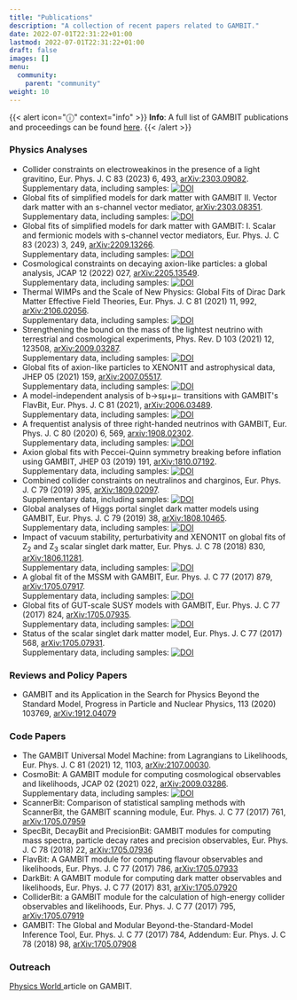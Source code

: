 ```yaml
---
title: "Publications"
description: "A collection of recent papers related to GAMBIT."
date: 2022-07-01T22:31:22+01:00
lastmod: 2022-07-01T22:31:22+01:00
draft: false
images: []
menu:
  community:
    parent: "community"
weight: 10
---
```


{{< alert icon="ⓘ" context="info" >}}
**Info**: A full list of GAMBIT publications and proceedings can be found <a href="https://inspirehep.net/literature?sort=mostrecent&amp;size=25&amp;page=1&amp;q=find%20report%20%2Agambit%2A">here</a>.
{{< /alert >}}

<p>

### Physics Analyses

<ul>
  <li>Collider constraints on electroweakinos in the presence of a light gravitino, Eur. Phys. J. C 83 (2023) 6, 493, <a href="https://arxiv.org/abs/2303.09082">arXiv:2303.09082</a>.<br>
  Supplementary data, including samples: <a href="https://doi.org/10.5281/zenodo.7704832"><img src="https://zenodo.org/badge/DOI/10.5281/zenodo.7704832.svg" alt="DOI"></a></li>
  <li>Global fits of simplified models for dark matter with GAMBIT II. Vector dark matter with an s-channel vector mediator, <a href="https://arxiv.org/abs/2303.08351">arXiv:2303.08351</a>.<br>
  Supplementary data, including samples: <a href="https://doi.org/10.5281/zenodo.7710586"><img src="https://zenodo.org/badge/DOI/10.5281/zenodo.7710586.svg" alt="DOI"></a></li>
  <li>Global fits of simplified models for dark matter with GAMBIT: I. Scalar and fermionic models with s-channel vector mediators, Eur. Phys. J. C 83 (2023) 3, 249, <a href="https://arxiv.org/abs/2209.13266">arXiv:2209.13266</a>.<br>
  Supplementary data, including samples: <a href="https://doi.org/10.5281/zenodo.6615830"><img src="https://zenodo.org/badge/DOI/10.5281/zenodo.6615830.svg" alt="DOI"></a></li>
  <li>Cosmological constraints on decaying axion-like particles: a global analysis, JCAP 12 (2022) 027, <a href="https://arxiv.org/abs/2205.13549">arXiv:2205.13549</a>.<br>
  Supplementary data, including samples: <a href="https://doi.org/10.5281/zenodo.6573347"><img src="https://zenodo.org/badge/DOI/10.5281/zenodo.6573347.svg" alt="DOI"></a></li>
  <li>Thermal WIMPs and the Scale of New Physics: Global Fits of Dirac Dark Matter Effective Field Theories, Eur. Phys. J. C 81 (2021) 11, 992, <a href="https://arxiv.org/abs/2106.02056">arXiv:2106.02056</a>.<br>
  Supplementary data, including samples: <a href="https://doi.org/10.5281/zenodo.4836397"><img src="https://zenodo.org/badge/DOI/10.5281/zenodo.4836397.svg" alt="DOI"></a></li>
  <li>Strengthening the bound on the mass of the lightest neutrino with terrestrial and cosmological experiments, Phys. Rev. D 103 (2021) 12, 123508, <a href="https://arxiv.org/abs/2009.03287">arXiv:2009.03287</a>.<br>
  Supplementary data, including samples: <a href="https://doi.org/10.5281/zenodo.4005381"><img src="https://zenodo.org/badge/DOI/10.5281/zenodo.4005381.svg" alt="DOI"></a></li>
  <li>Global fits of axion-like particles to XENON1T and astrophysical data, JHEP 05 (2021) 159, <a href="https://arxiv.org/abs/2007.05517">arXiv:2007.05517</a>.<br>
  Supplementary data, including samples: <a href="https://doi.org/10.5281/zenodo.4384061"><img src="https://zenodo.org/badge/DOI/10.5281/zenodo.4384061.svg" alt="DOI"></a></li>
  <li>A model-independent analysis of b→sμ+μ− transitions with GAMBIT's FlavBit, Eur. Phys. J. C 81 (2021), <a href="https://arxiv.org/abs/2006.03489">arXiv:2006.03489</a>.<br>
  Supplementary data, including samples: <a href="https://doi.org/10.5281/zenodo.5749787"><img src="https://zenodo.org/badge/DOI/10.5281/zenodo.5749787.svg" alt="DOI"></a></li>
  <li>A frequentist analysis of three right-handed neutrinos with GAMBIT, Eur. Phys. J. C 80 (2020) 6, 569, <a href="https://arxiv.org/abs/1908.02302">arxiv:1908.02302</a>.<br>
Supplementary data, including samples: <a href="https://doi.org/10.5281/zenodo.3334971"><img src="https://zenodo.org/badge/DOI/10.5281/zenodo.3334971.svg" alt="DOI"></a></li>
  <li>Axion global fits with Peccei-Quinn symmetry breaking before inflation using GAMBIT, JHEP 03 (2019) 191, <a href="https://arxiv.org/abs/1810.07192">arXiv:1810.07192</a>.<br>
Supplementary data, including samples: <a href="https://doi.org/10.5281/zenodo.1423692"><img src="https://zenodo.org/badge/DOI/10.5281/zenodo.1423692.svg" alt="DOI"></a></li>
  <li>Combined collider constraints on neutralinos and charginos, Eur. Phys. J. C 79 (2019) 395, <a href="https://arxiv.org/abs/1809.02097">arXiv:1809.02097</a>.<br>
Supplementary data, including samples: <a href="https://doi.org/10.5281/zenodo.1410335"><img \="\" src="https://zenodo.org/badge/DOI/10.5281/zenodo.1410335.svg" alt="DOI"></a>
  </li>
  <li>Global analyses of Higgs portal singlet dark matter models using GAMBIT, Eur. Phys. J. C 79 (2019) 38, <a href="https://arxiv.org/abs/1808.10465">arXiv:1808.10465</a>.<br>
Supplementary data, including samples: <a href="https://doi.org/10.5281/zenodo.1400654"><img src="https://zenodo.org/badge/DOI/10.5281/zenodo.1400654.svg" alt="DOI"></a></li>
  <li>Impact of vacuum stability, perturbativity and XENON1T on global fits of Z<sub>2</sub> and Z<sub>3</sub> scalar singlet dark matter, Eur. Phys. J. C 78 (2018) 830, <a href="https://arxiv.org/abs/1806.11281">arXiv:1806.11281</a>.<br>
      Supplementary data, including samples: <a href="https://doi.org/10.5281/zenodo.1298566"><img src="https://www.zenodo.org/badge/DOI/10.5281/zenodo.1298566.svg" alt="DOI"></a></li>
  <li>A global fit of the MSSM with GAMBIT, Eur. Phys. J. C 77 (2017) 879, <a href="https://arxiv.org/abs/1705.07917">arXiv:1705.07917</a>.<br>
      Supplementary data, including samples: <a href="https://doi.org/10.5281/zenodo.801639"><img src="https://zenodo.org/badge/DOI/10.5281/zenodo.801639.svg" alt="DOI"></a></li>
  <li>Global fits of GUT-scale SUSY models with GAMBIT, Eur. Phys. J. C 77 (2017) 824, <a href="https://arxiv.org/abs/1705.07935">arXiv:1705.07935</a>.<br>
      Supplementary data, including samples: <a href="https://doi.org/10.5281/zenodo.801641"><img src="https://www.zenodo.org/badge/DOI/10.5281/zenodo.801641.svg" alt="DOI"></a></li>
  <li>Status of the scalar singlet dark matter model, Eur. Phys. J. C 77 (2017) 568, <a href="https://arxiv.org/abs/1705.07931">arXiv:1705.07931</a>.<br>
      Supplementary data, including samples: <a href="https://doi.org/10.5281/zenodo.801510"><img src="https://www.zenodo.org/badge/DOI/10.5281/zenodo.801510.svg" alt="DOI"></a></li>
</li></ul>
<p>

### Reviews and Policy Papers

<ul>
  <li>GAMBIT and its Application in the Search for Physics Beyond the Standard Model, Progress in Particle and Nuclear Physics, 113 (2020) 103769, <a href="https://arxiv.org/abs/1912.04079">arXiv:1912.04079</a> </li>
</ul>
<p>

### Code Papers

<ul>
  <li>The GAMBIT Universal Model Machine: from Lagrangians to Likelihoods, Eur. Phys. J. C 81 (2021) 12, 1103, <a href="https://arxiv.org/abs/2107.00030">arXiv:2107.00030</a>.<br>
  <li>CosmoBit: A GAMBIT module for computing cosmological observables and likelihoods, JCAP 02 (2021) 022, <a href="https://arxiv.org/abs/2009.03286">arXiv:2009.03286</a>.<br>
Supplementary data, including samples: <a href="https://doi.org/10.5281/zenodo.3975642"><img src="https://zenodo.org/badge/DOI/10.5281/zenodo.3975642.svg" alt="DOI"></a></li>
  <li>ScannerBit: Comparison of statistical sampling methods with ScannerBit, the GAMBIT scanning module, Eur. Phys. J. C 77 (2017) 761, <a href="https://arxiv.org/abs/1705.07959">arXiv:1705.07959</a> </li>
  <li>SpecBit, DecayBit and PrecisionBit: GAMBIT modules for computing mass spectra, particle decay rates and precision observables, Eur. Phys. J. C 78 (2018) 22, <a href="https://arxiv.org/abs/1705.07936">arXiv:1705.07936</a> </li>
  <li>FlavBit: A GAMBIT module for computing flavour observables and likelihoods, Eur. Phys. J. C 77 (2017) 786, <a href="https://arxiv.org/abs/1705.07933">arXiv:1705.07933</a> </li>
  <li>DarkBit: A GAMBIT module for computing dark matter observables and likelihoods, Eur. Phys. J. C 77 (2017) 831, <a href="https://arxiv.org/abs/1705.07920">arXiv:1705.07920</a></li>
  <li>ColliderBit: a GAMBIT module for the calculation of high-energy collider observables and likelihoods, Eur. Phys. J. C 77 (2017) 795, <a href="https://arxiv.org/abs/1705.07919 ">arXiv:1705.07919</a> </li>
  <li>GAMBIT: The Global and Modular Beyond-the-Standard-Model Inference Tool, Eur. Phys. J. C 77 (2017) 784, Addendum: Eur. Phys. J. C 78 (2018) 98, <a href="https://arxiv.org/abs/1705.07908">arXiv:1705.07908</a> </li>
</li></ul>

### Outreach
<a href="https://iopscience.iop.org/article/10.1088/2058-7058/30/3/38/pdf">Physics World </a> article on GAMBIT.